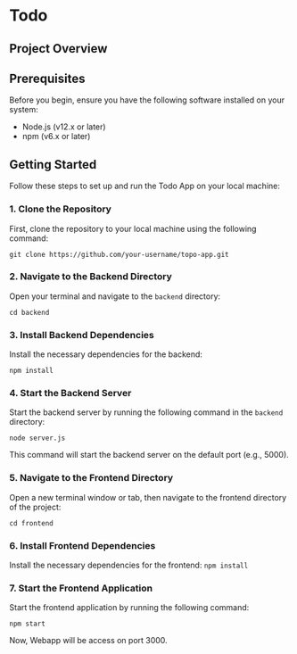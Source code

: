 # Todo 

## Project Overview

## Prerequisites

Before you begin, ensure you have the following software installed on your system:

- Node.js (v12.x or later)
- npm (v6.x or later)

## Getting Started

Follow these steps to set up and run the Todo App on your local machine:

### 1. Clone the Repository

First, clone the repository to your local machine using the following command:

`git clone https://github.com/your-username/topo-app.git`


### 2. Navigate to the Backend Directory

Open your terminal and navigate to the `backend` directory:

`cd backend`

### 3. Install Backend Dependencies

Install the necessary dependencies for the backend:

`npm install`

### 4. Start the Backend Server

Start the backend server by running the following command in the `backend` directory:

`node server.js`

This command will start the backend server on the default port (e.g., 5000).

### 5. Navigate to the Frontend Directory

Open a new terminal window or tab, then navigate to the frontend directory of the project:

`cd frontend`

### 6. Install Frontend Dependencies

Install the necessary dependencies for the frontend:
`npm install`


### 7. Start the Frontend Application

Start the frontend application by running the following command:

`npm start`

Now, Webapp will be access on port 3000.